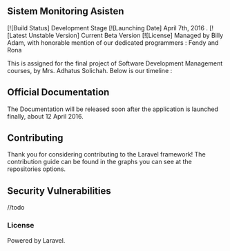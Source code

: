 ## Sistem Monitoring Asisten

[![Build Status] Development Stage
[![Launching Date] April 7th, 2016 .
[![Latest Unstable Version] Current Beta Version
[![License] Managed by Billy Adam, with honorable mention of our dedicated programmers : Fendy and Rona

This is assigned for the final project of Software Development Management courses, by Mrs. Adhatus Solichah.
Below is our timeline :

## Official Documentation

The Documentation will be released soon after the application is launched finally, about 12 April 2016.

## Contributing

Thank you for considering contributing to the Laravel framework! The contribution guide can be found in the graphs you can see at the repositories options.

## Security Vulnerabilities

//todo

### License

Powered by Laravel.
